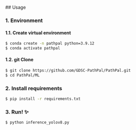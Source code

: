 <br>
## Usage 

### 1. Environment  
#### 1.1. Create virtual environment 
```sh
$ conda create -n pathpal python=3.9.12
$ conda activate pathpal
```
#### 1.2. git Clone 
```sh
$ git clone https://github.com/GDSC-PathPal/PathPal.git
$ cd PathPal/ML
```

### 2. Install requirements 
```sh
$ pip install -r requirements.txt
```


### 3. Run! ✨
```sh
$ python inference_yolov8.py
```

<br>
